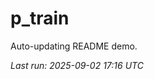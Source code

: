 # p_train

Auto-updating README demo.

<!--START_SECTION:status-->
_Last run: 2025-09-02 17:16 UTC_
<!--END_SECTION:status-->






















































































































































































































































































































